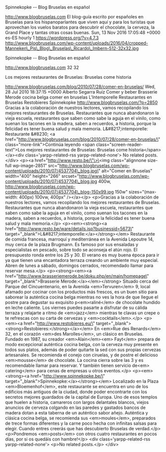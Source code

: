 Spinnekopke -- Blog Bruselas en español

http://www.blogbruselas.com El blog-guía escrito por españoles en
Bruselas para los hispanoparlantes que viven aquí y para los turistas
que aprovechan los vuelos baratos para descubrir el chocolate, la
cerveza, la Grand Place y tantas otras cosas buenas. Sun, 13 Nov 2016
17:05:48 +0000 es-ES hourly 1 https://wordpress.org/?v=4.7.3
http://www.blogbruselas.com/wp-content/uploads/2016/04/cropped-Manneken\_Pis\_Blog\_Bruselas\_Ricardo\_Imbern-512-32x32.jpg

Spinnekopke -- Blog Bruselas en español

http://www.blogbruselas.com 32 32

Los mejores restaurantes de Bruselas: Bruselas come historia

http://www.blogbruselas.com/blog/2010/07/28/comer-en-bruselas/ Wed, 28
Jul 2010 18:37:15 +0000 Alberto Segarra Ruíz Comer y beber Brasserie
Merode cocina belga comer en bruselas L\'Intemporelle Restaurantes en
Bruselas Restobieres Spinnekopke http://www.blogbruselas.com/?p=2850
Gracias a la colaboración de nuestros lectores, vamos recopilando los
mejores restaurantes de Bruselas. Restaurantes que nunca abandonaron la
vieja escuela, restaurantes que saben como sabe la aguja en el vinilo,
como suenan los tacones en la madera, saben a recuerdos, a historia,
porque la felicidad es tener buena salud y mala memoria.
L&\#8217;intemporelle: Restaurante &\#8230; \<a
href=\"http://www.blogbruselas.com/blog/2010/07/28/comer-en-bruselas/\"
class=\"more-link\"\>Continúa leyendo \<span
class=\"screen-reader-text\"\>Los mejores restaurantes de Bruselas:
Bruselas come historia\</span\>\</a\>\<div class=\'yarpp-related-rss
yarpp-related-none\'\> No related posts. \</div\> \<p\>\<a
href=\"http://www.resto.be/\"\>\<img class=\"alignnone size-full
wp-image-2851\"
src=\"http://www.blogbruselas.com/wp-content/uploads/2010/07/4537704\_blog.jpg\"
alt=\"Comer en Bruselas\" width=\"400\" height=\"266\"
srcset=\"http://www.blogbruselas.com/wp-content/uploads/2010/07/4537704\_blog.jpg
400w,
http://www.blogbruselas.com/wp-content/uploads/2010/07/4537704\_blog-150x99.jpg
150w\" sizes=\"(max-width: 400px) 100vw, 400px\" /\>\</a\>\</p\>
\<p\>Gracias a la colaboración de nuestros lectores, vamos recopilando
los mejores restaurantes de Bruselas. Restaurantes que nunca abandonaron
la vieja escuela, restaurantes que saben como sabe la aguja en el
vinilo, como suenan los tacones en la madera, saben a recuerdos, a
historia, porque la felicidad es tener buena salud y mala memoria.\</p\>
\<p\>\<em\>\<strong\>\<a
href=\"http://www.resto.be/ware/details.jsp?businessid=5673\"
target=\"\_blank\"\>L&\#8217;intemporelle:\</a\>\</strong\>\</em\>
Restaurante de comida francesa, marroquí y mediterránea en la Avenida
Lepoutre 14, muy cerca de la plaza Brugmann. Es famoso por sus ensaladas
y especialistas en pescado, sobre todo se aconseja el atún rojo. El
presupuesto ronda entre los 25 y 30. El verano es muy buena época para
ir ya que tienen una encantadora terraza creando un ambiente muy
especial. Abren de lunes a sábado, domingos cerrados, recomendado llamar
para reservar mesa.\</p\> \<p\>\<strong\>\<em\>\<a
href=\"http://www.brasseriemerode.be/doku.php/en/main/homepage\"
target=\"\_blank\"\>Brasserie Merode:\</a\>\</em\>\</strong\> Situado
cerca del Parque del Cincuentenario, en la Avenida \<em\>Tervuren\</em\>
9, local afamado por cocinar con los productos más frescos, es un buen
sitio para saborear la auténtica cocina belga mientras no ves la hora de
que llegue el postre para degustar su exquisito p\<em\>raliné\</em\> de
chocolate hundido en leche caliente. Los viernes puedes pasarte a
disfrutar de su cálida terraza y relajarte a ritmo de \<em\>jazz\</em\>
mientras te clavas un crepe o te refrescas con su carta de cervezas y
\<em\>cocktails\</em\>.\</p\> \<p\>\<em\>\<a
href=\"http://www.restobieres.eu/\"
target=\"\_blank\"\>\<strong\>Restobieres:\</strong\>\</a\>\</em\> En
\<em\>Rue des Renards\</em\> 32, en el corazón \<em\>des
Marolles\</em\>, un clásico en Bruselas. Fundado en 1987, su creador
\<em\>Alain\</em\>\<em\> Fayt\</em\> prepara de modo excepcional
auténtica cocina belga, con la cerveza muy presente en todos sus platos,
además de poder quitarte la sed con sus propias cervezas artesanales. Se
recomienda el conejo con ciruelas, y de postre el delicioso
\<em\>mousse\</em\> de chocolate. La cocina cierra sobre las 3 y es
recomendable llamar para reservar. Y también tienen servicio de\<em\>
catering\</em\> para cenas de empresas u otros eventos.\</p\>
\<p\>\<em\>\<strong\>\<a href=\"http://www.spinnekopke.be/\"
target=\"\_blank\"\>Spinnekopke:\</a\>\</strong\>\</em\> Localizado en
la Plaza \<em\>Bloemenhof\</em\>, este restaurante se encuentra en uno
de los edificios más antiguos de la ciudad, donde poder encontrarte con
los secretos mejores guardados de la capital de Europa. Uno de esos
templos que huelen a historia, camareros con largos delantales blancos,
viejos anuncios de cerveza colgando en las paredes y gastados bancos de
madera dotan a esta taberna de un auténtico sabor añejo. Auténtica y
clásica cocina belga, se recomienda sus \<em\>moules\</em\>, preparados
de trece formas diferentes y la carne poco hecha con infinitas salsas
para elegir. Cuando entres creerás que has descubierto Bruselas de
verdad.\</p\> \<p\>Pondremos \<em\>posts\</em\> con otros cuatro
restaurantes en pocos días, por si os quedáis con hambre!\</p\> \<div
class=\'yarpp-related-rss yarpp-related-none\'\> \<p\>No related
posts.\</p\> \</div\>
